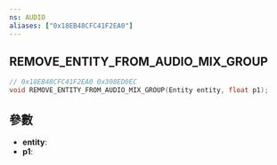 ```yaml
---
ns: AUDIO
aliases: ["0x18EB48CFC41F2EA0"]
---
```

## REMOVE_ENTITY_FROM_AUDIO_MIX_GROUP

```c
// 0x18EB48CFC41F2EA0 0x308ED0EC
void REMOVE_ENTITY_FROM_AUDIO_MIX_GROUP(Entity entity, float p1);
```

## 參數
* **entity**: 
* **p1**: 

